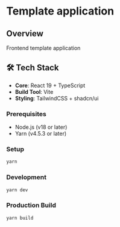 # Template application

## Overview

Frontend template application

## 🛠 Tech Stack

- **Core**: React 19 + TypeScript
- **Build Tool**: Vite
- **Styling**: TailwindCSS + shadcn/ui

### Prerequisites

- Node.js (v18 or later)
- Yarn (v4.5.3 or later)

### Setup

```bash
yarn
```

### Development

```bash
yarn dev
```

### Production Build

```bash
yarn build
```
